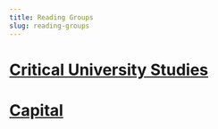 ```yaml
---
title: Reading Groups
slug: reading-groups
---
```


# [Critical University Studies](/reading-groups/critical-university-studies)
# [Capital](/reading-groups/capital)